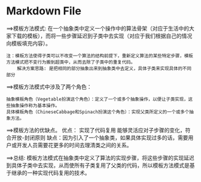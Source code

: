 ﻿# Markdown File

==>模板方法模式:
	在一个抽象类中定义一个操作中的算法骨架（对应于生活中的大家下载的模板），而将一些步骤延迟到子类中去实现（对应于我们根据自己的情况向模板填充内容）。

	注：模板方法使得子类可以不改变一个算法的结构前提下，重新定义算法的某些特定步骤，模板方法模式把不变行为搬到超类中，从而去除了子类中的重复代码。
		解决方案思路: 是把相同的部分抽象出来到抽象类中去定义，具体子类来实现具体的不同部分


==>模板方法模式中涉及了两个角色：

	抽象模板角色（Vegetable扮演这个角色）：定义了一个或多个抽象操作，以便让子类实现，这些抽象操作称为基本操作。
	具体模板角色（ChineseCabbage和Spinach扮演这个角色）：实现父类所定义的一个或多个抽象方法。


==>模板方法的优缺点。
	优点：
		实现了代码复用
		能够灵活应对子步骤的变化，符合开放-封闭原则
	缺点：因为引入了一个抽象类，如果具体实现过多的话，需要用户或开发人员需要花更多的时间去理清类之间的关系。


==>总结: 模板方法模式在抽象类中定义了算法的实现步骤，将这些步骤的实现延迟到具体子类中去实现，从而使所有子类复用了父类的代码，所以模板方法模式是基于继承的一种实现代码复用的技术。